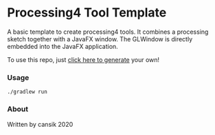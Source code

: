# Processing4 Tool Template
A basic template to create processing4 tools.
It combines a processing sketch together with a JavaFX window. The GLWindow is directly embedded into the JavaFX application.

To use this repo, just [click here to generate](https://github.com/cansik/processing4-tool-template/generate) your own!

### Usage

```
./gradlew run
```

### About

Written by cansik 2020